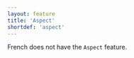 ```yaml
---
layout: feature
title: 'Aspect'
shortdef: 'aspect'
---
```


French does not have the `Aspect` feature.
